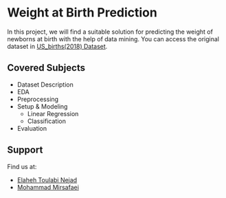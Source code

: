 # Weight at Birth Prediction
In this project, we will find a suitable solution for predicting the weight of newborns at birth with the help of data mining.
You can access the original dataset in [US_births(2018) Dataset](https://www.kaggle.com/des137/us-births-2018).

## Covered Subjects
- Dataset Description 
- EDA
- Preprocessing
- Setup & Modeling
  - Linear Regression
  - Classification
- Evaluation

## Support
Find us at:
* [Elaheh Toulabi Nejad](elitoulabin@gmail.com)
* [Mohammad Mirsafaei](https://github.com/MohammadMirsafaei)


